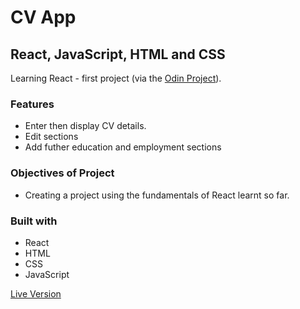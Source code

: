 # CV App

## React, JavaScript, HTML and CSS

Learning React - first project (via the [Odin Project](https://www.theodinproject.com/lessons/react-new-cv-application)).

### Features
  - Enter then display CV details.
  - Edit sections
  - Add futher education and employment sections

### Objectives of Project
  - Creating a project using the fundamentals of React learnt so far.

### Built with
  - React
  - HTML
  - CSS
  - JavaScript

  [Live Version](https://cv-application-48.netlify.app/)